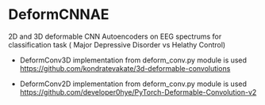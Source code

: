 # DeformCNNAE
2D and 3D deformable CNN Autoencoders on EEG spectrums for classification task ( Major Depressive Disorder vs Helathy Control)

- DeformConv3D implementation from deform_conv.py module is used https://github.com/kondratevakate/3d-deformable-convolutions

- DeformConv2D implementation from deform_conv.py module is used https://github.com/developer0hye/PyTorch-Deformable-Convolution-v2
